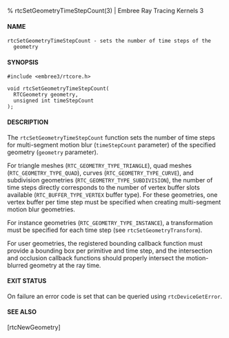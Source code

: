 % rtcSetGeometryTimeStepCount(3) | Embree Ray Tracing Kernels 3

#### NAME

    rtcSetGeometryTimeStepCount - sets the number of time steps of the
      geometry

#### SYNOPSIS

    #include <embree3/rtcore.h>

    void rtcSetGeometryTimeStepCount(
      RTCGeometry geometry,
      unsigned int timeStepCount
    );

#### DESCRIPTION

The `rtcSetGeometryTimeStepCount` function sets the number of time
steps for multi-segment motion blur (`timeStepCount` parameter) of the
specified geometry (`geometry` parameter).

For triangle meshes (`RTC_GEOMETRY_TYPE_TRIANGLE`), quad meshes
(`RTC_GEOMETRY_TYPE_QUAD`), curves (`RTC_GEOMETRY_TYPE_CURVE`), and
subdivision geometries (`RTC_GEOMETRY_TYPE_SUBDIVISION`), the number
of time steps directly corresponds to the number of vertex buffer
slots available (`RTC_BUFFER_TYPE_VERTEX` buffer type). For these
geometries, one vertex buffer per time step must be specified when
creating multi-segment motion blur geometries.

For instance geometries (`RTC_GEOMETRY_TYPE_INSTANCE`), a
transformation must be specified for each time step (see
`rtcSetGeometryTransform`).

For user geometries, the registered bounding callback function must
provide a bounding box per primitive and time step, and the
intersection and occlusion callback functions should properly intersect
the motion-blurred geometry at the ray time.

#### EXIT STATUS

On failure an error code is set that can be queried using
`rtcDeviceGetError`.

#### SEE ALSO

[rtcNewGeometry]
